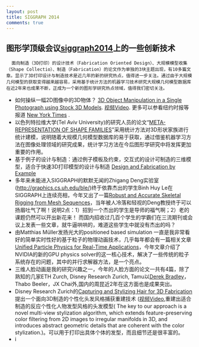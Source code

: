 ```yaml
---
layout: post
title: SIGGRAPH 2014
comments: true
---
```


##  图形学顶级会议[siggraph2014](http://siggraphmediablog.blogspot.com/)上的一些创新技术
      面向制造（3D打印）的设计技术（Fabrication Oriented Design）、大规模模型收集（Shape Collectio）、制造（Fabrication）的论文作为单独的3块主题出现，有10多篇文章。显示了3D打印设计与制造技术是近几年的新的研究热点，值得进一步关注。通过由于大规模几何模型的获取变得越来越容易，采用基于统计方法的机器学习技术研究大规模几何模型数据库在近2年来也成果不断，正成为一个新的图形学研究热点领域，值得我们密切关注。

- 如何操纵一幅2D图像中的3D物体？ 
 [3D Object Manipulation in a Single Photograph using Stock 3D Models](http://www.cs.cmu.edu/~om3d/). [视频Video](http://v.youku.com/v_show/id_XNzUyNDkwNDY0.html). 更多可以参看纽约时报等报道 [ New York Times](http://www.nytimes.com/2014/08/12/science/3-d-tool-guesses-what-a-photo-is-missing.html) .
-  以色列特拉维大学(Tel Aviv University)的研究人员的论文“[META-REPRESENTATION OF SHAPE FAMILIES](http://vecg.cs.ucl.ac.uk/Projects/SmartGeometry/metarep/metaRep_sigg14.html)”采用统计方法对3D形状家族进行统计建模，说明随着大规模几何模型数据库的易于获取，通过借鉴机器学习方法在图像处理领域的研究成果，统计学习方法在今后图形学研究中将发挥更加重要的作用。
- 基于例子的设计与制造：通过例子模板及约束，交互式的设计可制造的三维模型，适合于快速3D打印模型的设计与制造 [Design and Fabrication by Example](http://fabbyexample.csail.mit.edu/)
- 多年来未能进入SIGGRAPH的默默无闻的Zhigang Deng实验室(http://graphics.cs.uh.edu/ble/)终于依靠杰出的学生Binh Huy Le在SIGGRAPH上连续亮相，今年又出了一篇[Robust and Accurate Skeletal Rigging from Mesh Sequences](http://graphics.cs.uh.edu/ble/papers/2014s-ske/)，当年被人冷落和轻视的Deng教授终于可以扬眉吐气了啊！说明2点：1）招到一个杰出的学生是导师的福气啊；2）老的课题仍然可以开出新花来！ 而国内招收过几百个学生的学霸们在三流期刊或会议上发表一些文章，就牛逼哄哄的，难道这些学生中就没有杰出的吗？
- 由Matthias Müller发扬光大的positioned based simulation 一直是我非常看好的简单实时性好的基于粒子的物理动画技术，几乎每年都会有一篇相关文章[Unified Particle Physics for Real-Time Applications](http://blog.mmacklin.com/flex/)，今年文章介绍了NVIDIA的新的GPU physics solver的这一核心技术，解决了一些传统的粒子系统存在的问题，其中的并行求解器方法，是一个亮点。
- 三维人脸动画是我的研究兴趣之一，今年的人脸方面的论文一共有4篇，除了熟知的几家ETH Zurch, Disney Research Zurich, Tamu以[Derek Bradley](http://zurich.disneyresearch.com/derekbradley/)，Thabo Beeler，JX Chai外,国内的周昆近2年在这方面也是成果突出。
- Disney Research Zurich的[Capturing and Stylizing Hair for 3D Fabrication ](http://cheveone.blogspot.com.es/2014/08/stylized-hair-capture.html)提出一个面向3D制造的个性化头发风格捕获重建技术 ([视频Video](http://v.youku.com/v_show/id_XNzUzNTU3Nzg0.html),重建出适合制造的反应个性化人物发型风格的头发模型( The key to our approach is a novel multi-view stylization algorithm, which extends feature-preserving color filtering from 2D images to irregular manifolds in 3D, and introduces abstract geometric details that are coherent with the color stylization.)。可以用于打印出具体个体的发型，而且细节还是很丰富的。
- i